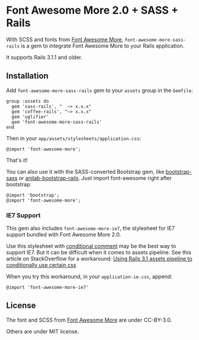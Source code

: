 # Font Awesome More 2.0 + SASS + Rails

With SCSS and fonts from [Font Awesome More](http://gregoryloucas.github.com/Font-Awesome-More), `font-awesome-more-sass-rails` is a gem to integrate Font Awesome More to your Rails application.

It supports Rails 3.1.1 and older.

## Installation

Add `font-awesome-more-sass-rails` gem to your `assets` group in the `Gemfile`:

    group :assets do
      gem 'sass-rails', "  ~> x.x.x"
      gem 'coffee-rails', "~> x.x.x"
      gem 'uglifier'
      gem 'font-awesome-more-sass-rails'
    end

Then in your `app/assets/stylesheets/application.css`:

    @import 'font-awesome-more';

That's it!

You can also use it with the SASS-converted Bootstrap gem, like [bootstrap-sass](https://github.com/thomas-mcdonald/bootstrap-sass) or [anjlab-bootstrap-rails](https://github.com/anjlab/bootstrap-rails). Just import font-awesome right after bootstrap:

    @import 'bootstrap';
    @import 'font-awesome-more';

### IE7 Support

This gem also includes `font-awesome-more-ie7`, the stylesheet for IE7 support bundled with Font Awesome More 2.0.

Use this stylesheet with [conditional comment](http://en.wikipedia.org/wiki/Conditional_comment) may be the best way to support IE7. But it can be difficult when it comes to assets pipeline. See this article on StackOverflow for a workaround: [Using Rails 3.1 assets pipeline to conditionally use certain css](http://stackoverflow.com/questions/7134034/using-rails-3-1-assets-pipeline-to-conditionally-use-certain-css)

When you try this workaround, in your `application-ie.css`, append:

    @import 'font-awesome-more-ie7'

## License

The font and SCSS from [Font Awesome More](http://gregoryloucas.github.com/Font-Awesome-More) are under CC-BY-3.0.

Others are under MIT license.

